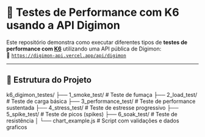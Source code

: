 
# 🧪 Testes de Performance com K6 usando a API Digimon

Este repositório demonstra como executar diferentes tipos de **testes de performance com [K6](https://k6.io/)** utilizando uma API pública de Digimon:  
📡 [`https://digimon-api.vercel.app/api/digimon`](https://digimon-api.vercel.app/api/digimon)

---

## 📂 Estrutura do Projeto
k6_digimon_testes/
├── 1_smoke_test/ # Teste de fumaça
├── 2_load_test/ # Teste de carga básica
├── 3_performance_test/ # Teste de performance sustentada
├── 4_stress_test/ # Teste de estresse progressivo
├── 5_spike_test/ # Teste de picos (spikes)
├── 6_soak_test/ # Teste de resistência
│ └── chart_example.js # Script com validações e dados graficos
